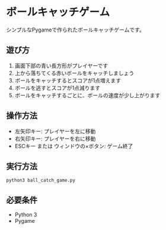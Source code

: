 # ボールキャッチゲーム

シンプルなPygameで作られたボールキャッチゲームです。

## 遊び方

1. 画面下部の青い長方形がプレイヤーです
2. 上から落ちてくる赤いボールをキャッチしましょう
3. ボールをキャッチするとスコアが1点増えます
4. ボールを逃すとスコアが1点減ります
5. ボールをキャッチするごとに、ボールの速度が少し上がります

## 操作方法

- 左矢印キー: プレイヤーを左に移動
- 右矢印キー: プレイヤーを右に移動
- ESCキー または ウィンドウの×ボタン: ゲーム終了

## 実行方法

```
python3 ball_catch_game.py
```

## 必要条件

- Python 3
- Pygame
